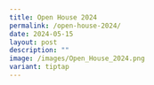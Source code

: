 ```yaml
---
title: Open House 2024
permalink: /open-house-2024/
date: 2024-05-15
layout: post
description: ""
image: /images/Open_House_2024.png
variant: tiptap
---
```


